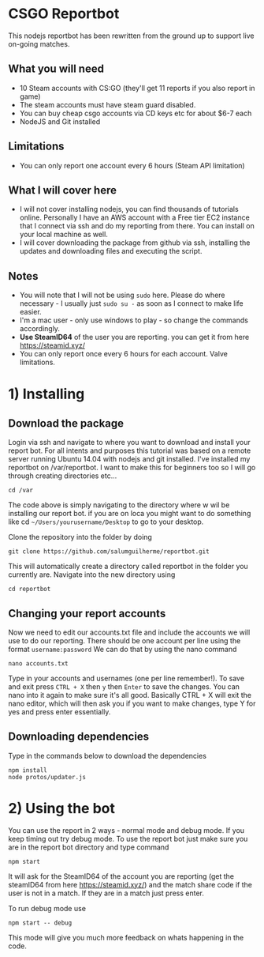 # CSGO Reportbot
This nodejs reportbot has been rewritten from the ground up to support live on-going matches.

## What you will need
- 10 Steam accounts with CS:GO (they'll get 11 reports if you also report in game)
- The steam accounts must have steam guard disabled.
- You can buy cheap csgo accounts via CD keys etc for about $6-7 each
- NodeJS and Git installed

## Limitations
- You can only report one account every 6 hours (Steam API limitation)

## What I will cover here
- I will not cover installing nodejs, you can find thousands of tutorials online. Personally I have an AWS account with a Free tier EC2 instance that I connect via ssh and do my reporting from there. You can install on your local machine as well.
- I will cover downloading the package from github via ssh, installing the updates and downloading files and executing the script.

## Notes
- You will note that I will not be using `sudo` here. Please do where necessary - I usually just `sudo su -` as soon as I connect to make life easier.
- I'm a mac user - only use windows to play - so change the commands accordingly.
- **Use SteamID64** of the user you are reporting. you can get it from here https://steamid.xyz/
- You can only report once every 6 hours for each account. Valve limitations.


# 1) Installing

## Download the package
Login via ssh and navigate to where you want to download and install your report bot. For all intents and purposes this tutorial was based on a remote server running Ubuntu 14.04 with nodejs and git installed. I've installed my reportbot on /var/reportbot. I want to make this for beginners too so I will go through creating directories etc...
```
cd /var
```
The code above is simply navigating to the directory where w wil be installing our report bot. if you are on loca you might want to do something like cd `~/Users/yourusername/Desktop` to go to your desktop.

Clone the repository into the folder by doing
```
git clone https://github.com/salumguilherme/reportbot.git
```
This will automatically create a directory called reportbot in the folder you currently are. Navigate into the new directory using
```
cd reportbot
```

## Changing your report accounts
Now we need to edit our accounts.txt file and include the accounts we will use to do our reporting. There should be one account per line using the format `username:password`
We can do that by using the nano command
```
nano accounts.txt
```
Type in your accounts and usernames (one per line remember!). To save and exit press `CTRL + X` then `y` then `Enter` to save the changes. You can nano into it again to make sure it's all good. Basically CTRL + X will exit the nano editor, which will then ask you if you want to make changes, type Y for yes and press enter essentially.

## Downloading dependencies
Type in the commands below to download the dependencies
```
npm install
node protos/updater.js
```

# 2) Using the bot
You can use the report in 2 ways - normal mode and debug mode. If you keep timing out try debug mode. To use the report bot just make sure you are in the report bot directory and type command
```
npm start
```
It will ask for the SteamID64 of the account you are reporting (get the steamID64 from here https://steamid.xyz/) and the match share code if the user is not in a match. If they are in a match just press enter.

To run debug mode use
```
npm start -- debug
```
This mode will give you much more feedback on whats happening in the code.

